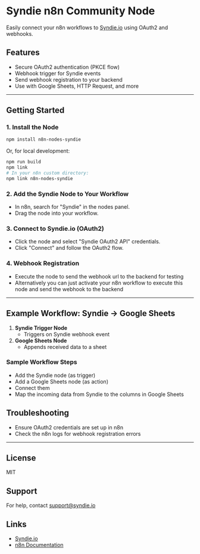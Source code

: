 # Syndie n8n Community Node

Easily connect your n8n workflows to [Syndie.io](https://syndie.io) using OAuth2 and webhooks.

## Features

-   Secure OAuth2 authentication (PKCE flow)
-   Webhook trigger for Syndie events
-   Send webhook registration to your backend
-   Use with Google Sheets, HTTP Request, and more

---

## Getting Started

### 1. Install the Node

```bash
npm install n8n-nodes-syndie
```

Or, for local development:

```bash
npm run build
npm link
# In your n8n custom directory:
npm link n8n-nodes-syndie
```

### 2. Add the Syndie Node to Your Workflow

* In n8n, search for "Syndie" in the nodes panel.
* Drag the node into your workflow.

### 3. Connect to Syndie.io (OAuth2)

* Click the node and select "Syndie OAuth2 API" credentials.
* Click "Connect" and follow the OAuth2 flow.


### 4. Webhook Registration

* Execute the node to send the webhook url to the backend for testing 
* Alternatively you can just activate your n8n workflow to execute this node and send the webhook to the backend

---

## Example Workflow: Syndie → Google Sheets

1.  **Syndie Trigger Node**
    * Triggers on Syndie webhook event
2.  **Google Sheets Node**
    * Appends received data to a sheet

### Sample Workflow Steps

* Add the Syndie node (as trigger)
* Add a Google Sheets node (as action)
* Connect them
* Map the incoming data from Syndie to the columns in Google Sheets


## Troubleshooting

* Ensure OAuth2 credentials are set up in n8n
* Check the n8n logs for webhook registration errors

---

## License

MIT

## Support

For help, contact [support@syndie.io](mailto:support@syndie.io)

## Links

* [Syndie.io](https://syndie.io)
* [n8n Documentation](https://docs.n8n.io)
